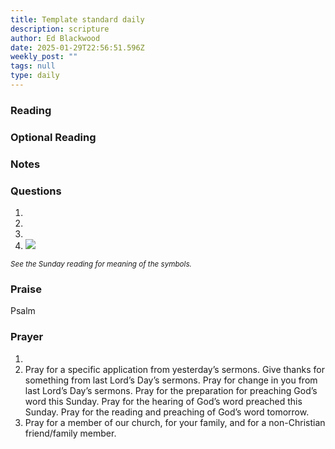 ```yaml
---
title: Template standard daily
description: scripture
author: Ed Blackwood
date: 2025-01-29T22:56:51.596Z
weekly_post: ""
tags: null
type: daily
---
```

### Reading



### O﻿ptional Reading



### Notes



### Questions

1.
2.
3.
4. ![](/static/img/family_worship_study_ed-swedish_questions.png)

<div><small><i>See the Sunday reading for meaning of the symbols.</i></small></div>

### Praise

P﻿salm 

### Prayer

1.
2. Pray for a specific application from yesterday’s sermons.
   Give thanks for something from last Lord’s Day’s sermons.
   Pray for change in you from last Lord’s Day’s sermons.
   Pray for the preparation for preaching God’s word this Sunday.
   Pray for the hearing of God’s word preached this Sunday.
   Pray for the reading and preaching of God’s word tomorrow.
3. Pray for a member of our church, for your family, and for a non-Christian friend/family member.